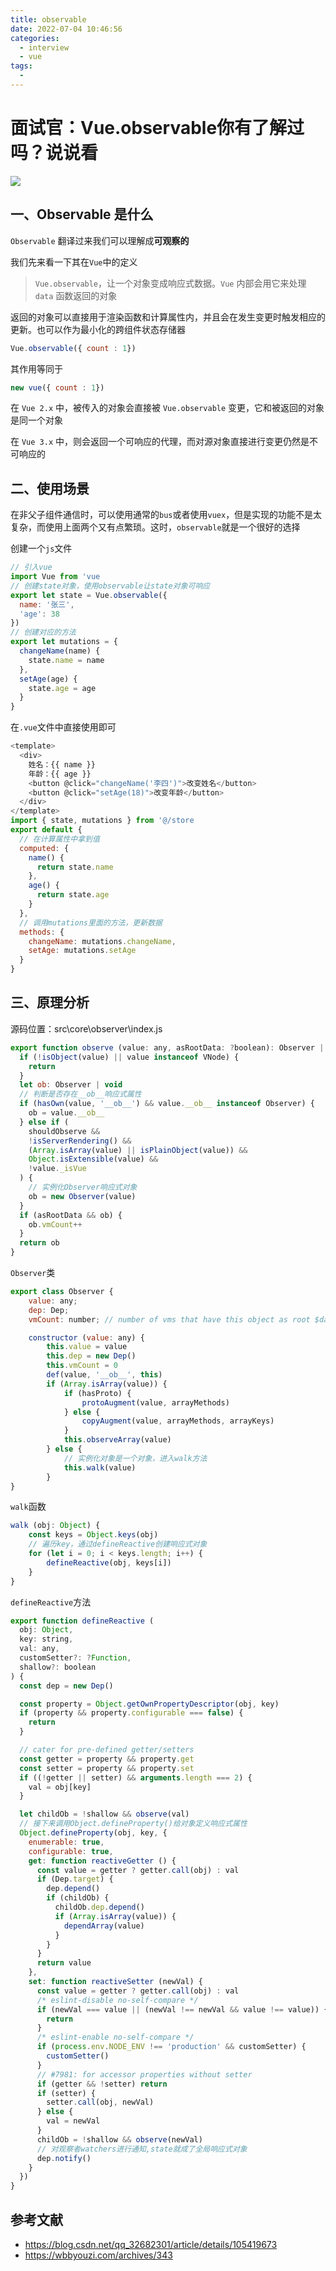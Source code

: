 ```yaml
---
title: observable
date: 2022-07-04 10:46:56
categories:
  - interview
  - vue
tags:
  - 
---
```

# 面试官：Vue.observable你有了解过吗？说说看 

![](https://static.vue-js.com/193782e0-3e7b-11eb-ab90-d9ae814b240d.png)  

## 一、Observable 是什么

`Observable` 翻译过来我们可以理解成**可观察的**

我们先来看一下其在`Vue`中的定义

> `Vue.observable`，让一个对象变成响应式数据。`Vue` 内部会用它来处理 `data` 函数返回的对象

返回的对象可以直接用于渲染函数和计算属性内，并且会在发生变更时触发相应的更新。也可以作为最小化的跨组件状态存储器

```js
Vue.observable({ count : 1})
```

其作用等同于

```js
new vue({ count : 1})
```

在 `Vue 2.x` 中，被传入的对象会直接被 `Vue.observable` 变更，它和被返回的对象是同一个对象

在 `Vue 3.x` 中，则会返回一个可响应的代理，而对源对象直接进行变更仍然是不可响应的

## 二、使用场景

在非父子组件通信时，可以使用通常的`bus`或者使用`vuex`，但是实现的功能不是太复杂，而使用上面两个又有点繁琐。这时，`observable`就是一个很好的选择

创建一个`js`文件

```js
// 引入vue
import Vue from 'vue
// 创建state对象，使用observable让state对象可响应
export let state = Vue.observable({
  name: '张三',
  'age': 38
})
// 创建对应的方法
export let mutations = {
  changeName(name) {
    state.name = name
  },
  setAge(age) {
    state.age = age
  }
}
```

在`.vue`文件中直接使用即可

```js
<template>
  <div>
    姓名：{{ name }}
    年龄：{{ age }}
    <button @click="changeName('李四')">改变姓名</button>
    <button @click="setAge(18)">改变年龄</button>
  </div>
</template>
import { state, mutations } from '@/store
export default {
  // 在计算属性中拿到值
  computed: {
    name() {
      return state.name
    },
    age() {
      return state.age
    }
  },
  // 调用mutations里面的方法，更新数据
  methods: {
    changeName: mutations.changeName,
    setAge: mutations.setAge
  }
}
```

## 三、原理分析

源码位置：src\core\observer\index.js

```js
export function observe (value: any, asRootData: ?boolean): Observer | void {
  if (!isObject(value) || value instanceof VNode) {
    return
  }
  let ob: Observer | void
  // 判断是否存在__ob__响应式属性
  if (hasOwn(value, '__ob__') && value.__ob__ instanceof Observer) {
    ob = value.__ob__
  } else if (
    shouldObserve &&
    !isServerRendering() &&
    (Array.isArray(value) || isPlainObject(value)) &&
    Object.isExtensible(value) &&
    !value._isVue
  ) {
    // 实例化Observer响应式对象
    ob = new Observer(value)
  }
  if (asRootData && ob) {
    ob.vmCount++
  }
  return ob
}
```

`Observer`类

```js
export class Observer {
    value: any;
    dep: Dep;
    vmCount: number; // number of vms that have this object as root $data

    constructor (value: any) {
        this.value = value
        this.dep = new Dep()
        this.vmCount = 0
        def(value, '__ob__', this)
        if (Array.isArray(value)) {
            if (hasProto) {
                protoAugment(value, arrayMethods)
            } else {
                copyAugment(value, arrayMethods, arrayKeys)
            }
            this.observeArray(value)
        } else {
            // 实例化对象是一个对象，进入walk方法
            this.walk(value)
        }
}
```

`walk`函数

```js
walk (obj: Object) {
    const keys = Object.keys(obj)
    // 遍历key，通过defineReactive创建响应式对象
    for (let i = 0; i < keys.length; i++) {
        defineReactive(obj, keys[i])
    }
}
```

`defineReactive`方法

```js
export function defineReactive (
  obj: Object,
  key: string,
  val: any,
  customSetter?: ?Function,
  shallow?: boolean
) {
  const dep = new Dep()

  const property = Object.getOwnPropertyDescriptor(obj, key)
  if (property && property.configurable === false) {
    return
  }

  // cater for pre-defined getter/setters
  const getter = property && property.get
  const setter = property && property.set
  if ((!getter || setter) && arguments.length === 2) {
    val = obj[key]
  }

  let childOb = !shallow && observe(val)
  // 接下来调用Object.defineProperty()给对象定义响应式属性
  Object.defineProperty(obj, key, {
    enumerable: true,
    configurable: true,
    get: function reactiveGetter () {
      const value = getter ? getter.call(obj) : val
      if (Dep.target) {
        dep.depend()
        if (childOb) {
          childOb.dep.depend()
          if (Array.isArray(value)) {
            dependArray(value)
          }
        }
      }
      return value
    },
    set: function reactiveSetter (newVal) {
      const value = getter ? getter.call(obj) : val
      /* eslint-disable no-self-compare */
      if (newVal === value || (newVal !== newVal && value !== value)) {
        return
      }
      /* eslint-enable no-self-compare */
      if (process.env.NODE_ENV !== 'production' && customSetter) {
        customSetter()
      }
      // #7981: for accessor properties without setter
      if (getter && !setter) return
      if (setter) {
        setter.call(obj, newVal)
      } else {
        val = newVal
      }
      childOb = !shallow && observe(newVal)
      // 对观察者watchers进行通知,state就成了全局响应式对象
      dep.notify()
    }
  })
}
```



## 参考文献

- https://blog.csdn.net/qq_32682301/article/details/105419673
- https://wbbyouzi.com/archives/343